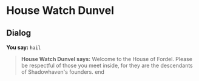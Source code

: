 # House Watch Dunvel
## Dialog

**You say:** `hail`



>**House Watch Dunvel says:** Welcome to the House of Fordel. Please be respectful of those you meet inside, for they are the descendants of Shadowhaven's founders.
end
